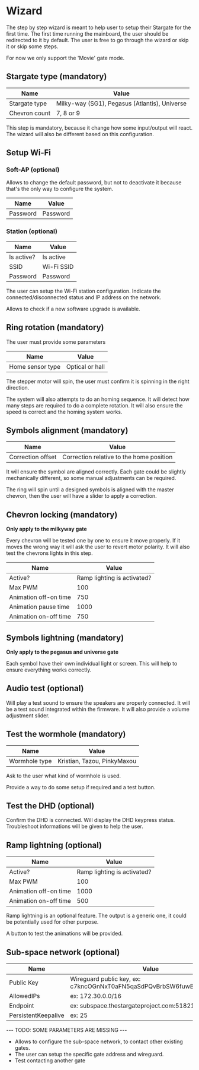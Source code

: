 # Wizard

The step by step wizard is meant to help user to setup their Stargate for the first time.
The first time running the mainboard, the user should be redirected to it by default.
The user is free to go through the wizard or skip it or skip some steps.

For now we only support the 'Movie' gate mode.

## Stargate type (mandatory)

| Name | Value |
|---|---|
| Stargate type | Milky-way (SG1), Pegasus (Atlantis), Universe |
| Chevron count | 7, 8 or 9 |

This step is mandatory, because it change how some input/output will react.
The wizard will also be different based on this configuration.

## Setup Wi-Fi

### Soft-AP (optional)

Allows to change the default password, but not to deactivate it because that's the only way to configure the system.

| Name | Value |
|---|---|
| Password | Password |

### Station (optional)

| Name | Value |
|---|---|
| Is active? | Is active |
| SSID | Wi-Fi SSID |
| Password | Password |

The user can setup the Wi-Fi station configuration.
Indicate the connected/disconnected status and IP address on the network.

Allows to check if a new software upgrade is available.

## Ring rotation (mandatory)

The user must provide some parameters

| Name | Value |
|---|---|
| Home sensor type | Optical or hall |

The stepper motor will spin, the user must confirm it is spinning in the right direction.

The system will also attempts to do an homing sequence. It will detect how many steps are required to do a complete rotation. It will also ensure the speed is correct and the homing system works.

## Symbols alignment (mandatory)

| Name | Value |
|---|---|
| Correction offset | Correction relative to the home position |

It will ensure the symbol are aligned correctly. Each gate could be slightly mechanically different, so some manual adjustments can be required.

The ring will spin until a designed symbols is aligned with the master chevron, then the user will have a slider to apply a correction.

## Chevron locking (mandatory)

**Only apply to the milkyway gate**

Every chevron will be tested one by one to ensure it move properly. If it moves the wrong way it will ask the user to revert motor polarity.
It will also test the chevrons lights in this step.

| Name | Value |
|---|---|
| Active? | Ramp lighting is activated? |
| Max PWM | 100 |
| Animation off-on time | 750 |
| Animation pause time  | 1000 |
| Animation on-off time | 750 |

## Symbols lightning (mandatory)

**Only apply to the pegasus and universe gate**

Each symbol have their own individual light or screen. This will help to ensure everything works correctly.

## Audio test (optional)

Will play a test sound to ensure the speakers are properly connected. It will be a test sound integrated within the firmware.
It will also provide a volume adjustment slider.

## Test the wormhole (mandatory)

| Name | Value |
|---|---|
| Wormhole type | Kristian, Tazou, PinkyMaxou |

Ask to the user what kind of wormhole is used.

Provide a way to do some setup if required and a test button.

## Test the DHD (optional)

Confirm the DHD is connected.
Will display the DHD keypress status.
Troubleshoot informations will be given to help the user.

## Ramp lightning (optional)

| Name | Value |
|---|---|
| Active? | Ramp lighting is activated? |
| Max PWM | 100 |
| Animation off-on time | 1000 |
| Animation on-off time | 500 |

Ramp lightning is an optional feature.
The output is a generic one, it could be potentially used for other purpose.

A button to test the animations will be provided.

## Sub-space network (optional)

| Name | Value |
|---|---|
| Public Key | Wireguard public key, ex: c7kncOGnNxT0aFN5qaSdPQvBrbSW6fuwBgcjL5U9rz8= |
| AllowedIPs | ex: 172.30.0.0/16 |
| Endpoint | ex: subspace.thestargateproject.com:51821 |
| PersistentKeepalive | ex: 25 |


--- TODO: SOME PARAMETERS ARE MISSING ---

- Allows to configure the sub-space network, to contact other existing gates.
- The user can setup the specific gate address and wireguard.
- Test contacting another gate

